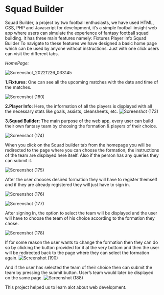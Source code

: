 # Squad Builder
Squad Builder, a project by two football enthusiasts, we have used HTML, CSS, PHP and Javascript for development, it’s a simple football insight web app where users can simulate the experience of fantasy football squad building. It has three main features namely:
Fixtures
Player info
Squad Builder
To navigate to these features we have designed a basic home page which can be used by anyone without instructions. Just with one click users can visit the different tabs.

*HomePage:*

![Screenshot_20221226_033145](https://user-images.githubusercontent.com/80545477/209570252-b10d9cba-72b3-4382-ae99-ee586df08188.png)

**1.Fixtures:**
	One can see all the upcoming matches with the date and time of the matches.

![Screenshot (160)](https://user-images.githubusercontent.com/80545477/209570445-8e9fcc58-b5c8-4f03-98be-2ec17960a704.png)

**2.Player Info:**
	Here, the information of all the players is displayed with all the necessary stats like goals, assists,  cleansheets, etc.
![Screenshot (173)](https://user-images.githubusercontent.com/80545477/209570542-374177f9-22fb-483c-8530-751b4cf65071.png)


**3.Squad Builder:**
	The main purpose of the web app, every user can build their own fantasy team by choosing the formation & players of their choice.

![Screenshot (174)](https://user-images.githubusercontent.com/80545477/209570573-2b6db272-691b-45af-acd0-5f5bf2631219.png)


When you click on the Squad builder tab from the homepage you will be redirected to the page where you can choose the formation, the instructions of the team are displayed here itself. Also if the person has any queries they can submit it.

![Screenshot (175)](https://user-images.githubusercontent.com/80545477/209570608-167990fc-e57f-456e-9b9f-814366747e59.png)


After the user chooses desired formation they will have to register themself and if they are already registered they will just have to sign in.

![Screenshot (176)](https://user-images.githubusercontent.com/80545477/209570636-8364cc8c-0929-4de0-b07d-27aa07c84919.png)

![Screenshot (177)](https://user-images.githubusercontent.com/80545477/209570661-5569e101-9bae-4202-871d-0d2c185fb12b.png)


	
 After signing In, the option to select the team will be displayed and the user will have to choose the team of his choice according to the formation they chose.

![Screenshot (178)](https://user-images.githubusercontent.com/80545477/209570680-7a59dbca-f19e-4fd6-a810-e669b1c78ed3.png)


If for some reason the user wants to change the formation then they can do so by clicking the button provided for it at the very bottom and then the user will be redirected back to the page where they can select the formation again.
![Screenshot (190)](https://user-images.githubusercontent.com/80545477/209570707-894b69dd-5d61-489e-86fe-d8f66369e65e.png)


And if the user has selected the team of their choice then can submit the team by pressing the submit button. User’s team would later be displayed on the same page. 
![Screenshot (188)](https://user-images.githubusercontent.com/80545477/209570729-d347d7b6-e76c-4026-8979-5ac73998c9aa.png)

This project helped us to learn alot about web development.
